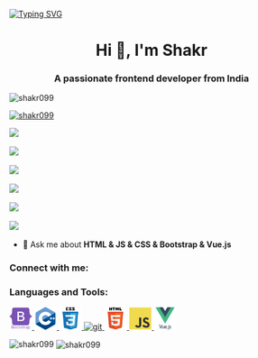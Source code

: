 <a href="https://git.io/typing-svg"><img src="https://readme-typing-svg.herokuapp.com?center=%D8%AE%D8%A7%D8%B7%D8%A6%D8%A9&vCenter=%D8%AE%D8%A7%D8%B7%D8%A6%D8%A9&lines=Hi%F0%9F%91%8B%2Cl'm+shakr+I'm+web+Developer" alt="Typing SVG" /></a>

<h1 align="center">Hi 👋, I'm Shakr</h1>
<h3 align="center">A passionate frontend developer from India</h3>

<p align="left"> <img src="https://komarev.com/ghpvc/?username=shakr099&label=Profile%20views&color=0e75b6&style=flat" alt="shakr099" /> </p>

<p align="left"> <a href="https://github.com/ryo-ma/github-profile-trophy"><img src="https://github-profile-trophy.vercel.app/?username=shakr099" alt="shakr099" /></a> </p>
<p> <img src="https://nafezly-production.s3.eu-west-3.amazonaws.com/uploads/services/5325_5ffb670241c38-1610311426.jpg" /></a></p>
<p> <img src="https://fiverr-res.cloudinary.com/images/t_main1,q_auto,f_auto,q_auto,f_auto/gigs/125973407/original/ecd665011d58418ec998f03cb4cf0f46581925c2/do-responsive-ui-ux-design-for-your-website-and-landing-page.png" /></a></p>
<p> <img src="https://www.upwork.com/catalog-images-resized/41dad966c50ed7014584201cab311952/large" /></a></p>
<p> <img src="https://fiverr-res.cloudinary.com/images/t_main1,q_auto,f_auto,q_auto,f_auto/gigs/125973407/original/ecd665011d58418ec998f03cb4cf0f46581925c2/do-responsive-ui-ux-design-for-your-website-and-landing-page.png" /></a></p>
<p> <img src="https://encrypted-tbn0.gstatic.com/images?q=tbn:ANd9GcQTFbOsIpzRkf7xhDpSGL4qIu66KHvrV3Cp-g&usqp=CAU" /></a></p>
<p> <img src="https://www.captain-design.com/blog/content/images/2022/02/website-Listicle.jpg" /></a></p>

- 💬 Ask me about **HTML & JS & CSS & Bootstrap & Vue.js**

<h3 align="left">Connect with me:</h3>
<p align="left">
</p>

<h3 align="left">Languages and Tools:</h3>
<p align="left"> <a href="https://getbootstrap.com" target="_blank" rel="noreferrer"> <img src="https://raw.githubusercontent.com/devicons/devicon/master/icons/bootstrap/bootstrap-plain-wordmark.svg" alt="bootstrap" width="40" height="40"/> </a> <a href="https://www.w3schools.com/cpp/" target="_blank" rel="noreferrer"> <img src="https://raw.githubusercontent.com/devicons/devicon/master/icons/cplusplus/cplusplus-original.svg" alt="cplusplus" width="40" height="40"/> </a> <a href="https://www.w3schools.com/css/" target="_blank" rel="noreferrer"> <img src="https://raw.githubusercontent.com/devicons/devicon/master/icons/css3/css3-original-wordmark.svg" alt="css3" width="40" height="40"/> </a> <a href="https://git-scm.com/" target="_blank" rel="noreferrer"> <img src="https://www.vectorlogo.zone/logos/git-scm/git-scm-icon.svg" alt="git" width="40" height="40"/> </a> <a href="https://www.w3.org/html/" target="_blank" rel="noreferrer"> <img src="https://raw.githubusercontent.com/devicons/devicon/master/icons/html5/html5-original-wordmark.svg" alt="html5" width="40" height="40"/> </a> <a href="https://developer.mozilla.org/en-US/docs/Web/JavaScript" target="_blank" rel="noreferrer"> <img src="https://raw.githubusercontent.com/devicons/devicon/master/icons/javascript/javascript-original.svg" alt="javascript" width="40" height="40"/> </a> <a href="https://vuejs.org/" target="_blank" rel="noreferrer"> <img src="https://raw.githubusercontent.com/devicons/devicon/master/icons/vuejs/vuejs-original-wordmark.svg" alt="vuejs" width="40" height="40"/> </a> </p>

<p><img align="left" src="https://github-readme-stats.vercel.app/api/top-langs?username=shakr099&show_icons=true&locale=en&layout=compact" alt="shakr099" /></p>

<p>&nbsp;<img align="center" src="https://github-readme-stats.vercel.app/api?username=shakr099&show_icons=true&locale=en" alt="shakr099" /></p>

